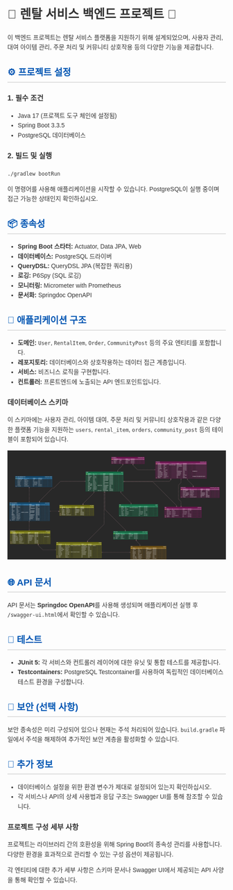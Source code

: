<body style="font-family: Arial, sans-serif; line-height: 1.6; margin: 20px; color: #333;">

<h1 style="color: #333; font-size: 2em;">📌 렌탈 서비스 백엔드 프로젝트 📌</h1>
<p>이 백엔드 프로젝트는 렌탈 서비스 플랫폼을 지원하기 위해 설계되었으며, 사용자 관리, 대여 아이템 관리, 주문 처리 및 커뮤니티 상호작용 등의 다양한 기능을 제공합니다.</p>

<h2 style="color: #0056b3; border-bottom: 2px solid #ddd; padding-bottom: 5px;">⚙️ 프로젝트 설정</h2>

<h3 style="color: #333;">1. 필수 조건</h3>
<ul>
    <li>Java 17 (프로젝트 도구 체인에 설정됨)</li>
    <li>Spring Boot 3.3.5</li>
    <li>PostgreSQL 데이터베이스</li>
</ul>

<h3 style="color: #333;">2. 빌드 및 실행</h3>
<pre><code>./gradlew bootRun</code></pre>
<p>이 명령어를 사용해 애플리케이션을 시작할 수 있습니다. PostgreSQL이 실행 중이며 접근 가능한 상태인지 확인하십시오.</p>

<h2 style="color: #0056b3; border-bottom: 2px solid #ddd; padding-bottom: 5px;">📦 종속성</h2>
<ul>
    <li><strong>Spring Boot 스타터:</strong> Actuator, Data JPA, Web</li>
    <li><strong>데이터베이스:</strong> PostgreSQL 드라이버</li>
    <li><strong>QueryDSL:</strong> QueryDSL JPA (복잡한 쿼리용)</li>
    <li><strong>로깅:</strong> P6Spy (SQL 로깅)</li>
    <li><strong>모니터링:</strong> Micrometer with Prometheus</li>
    <li><strong>문서화:</strong> Springdoc OpenAPI</li>
</ul>

<h2 style="color: #0056b3; border-bottom: 2px solid #ddd; padding-bottom: 5px;">🚀 애플리케이션 구조</h2>
<ul>
    <li><strong>도메인:</strong> <code>User</code>, <code>RentalItem</code>, <code>Order</code>, <code>CommunityPost</code> 등의 주요 엔티티를 포함합니다.</li>
    <li><strong>레포지토리:</strong> 데이터베이스와 상호작용하는 데이터 접근 계층입니다.</li>
    <li><strong>서비스:</strong> 비즈니스 로직을 구현합니다.</li>
    <li><strong>컨트롤러:</strong> 프론트엔드에 노출되는 API 엔드포인트입니다.</li>
</ul>

<h3 style="color: #333;">데이터베이스 스키마</h3>
<p>이 스키마에는 사용자 관리, 아이템 대여, 주문 처리 및 커뮤니티 상호작용과 같은 다양한 플랫폼 기능을 지원하는 <code>users</code>, <code>rental_item</code>, <code>orders</code>, <code>community_post</code> 등의 테이블이 포함되어 있습니다.</p>
<img src="src/main/resources/Camping_DB.png">

<h2 style="color: #0056b3; border-bottom: 2px solid #ddd; padding-bottom: 5px;">🌐 API 문서</h2>
<p>API 문서는 <strong>Springdoc OpenAPI</strong>를 사용해 생성되며 애플리케이션 실행 후 <code>/swagger-ui.html</code>에서 확인할 수 있습니다.</p>

<h2 style="color: #0056b3; border-bottom: 2px solid #ddd; padding-bottom: 5px;">🧪 테스트</h2>
<ul>
    <li><strong>JUnit 5:</strong> 각 서비스와 컨트롤러 레이어에 대한 유닛 및 통합 테스트를 제공합니다.</li>
    <li><strong>Testcontainers:</strong> PostgreSQL Testcontainer를 사용하여 독립적인 데이터베이스 테스트 환경을 구성합니다.</li>
</ul>

<h2 style="color: #0056b3; border-bottom: 2px solid #ddd; padding-bottom: 5px;">🔐 보안 (선택 사항)</h2>
<p>보안 종속성은 미리 구성되어 있으나 현재는 주석 처리되어 있습니다. <code>build.gradle</code> 파일에서 주석을 해제하여 추가적인 보안 계층을 활성화할 수 있습니다.</p>

<h2 style="color: #0056b3; border-bottom: 2px solid #ddd; padding-bottom: 5px;">📝 추가 정보</h2>
<ul>
    <li>데이터베이스 설정을 위한 환경 변수가 제대로 설정되어 있는지 확인하십시오.</li>
    <li>각 서비스나 API의 상세 사용법과 응답 구조는 Swagger UI를 통해 참조할 수 있습니다.</li>
</ul>

<h3 style="color: #333;">프로젝트 구성 세부 사항</h3>
<p>프로젝트는 라이브러리 간의 호환성을 위해 Spring Boot의 종속성 관리를 사용합니다. 다양한 환경을 효과적으로 관리할 수 있는 구성 옵션이 제공됩니다.</p>
<p>각 엔티티에 대한 추가 세부 사항은 스키마 문서나 Swagger UI에서 제공되는 API 사양을 통해 확인할 수 있습니다.</p>

